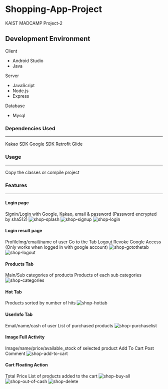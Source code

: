# Shopping-App-Project
KAIST MADCAMP Project-2

Development Environment
-------------
Client
- Android Studio
- Java

Server
- JavaScript
- Node.js
- Express

Database
- Mysql


### Dependencies Used
-------------
Kakao SDK
Google SDK
Retrofit
Glide

### Usage
-------------
Copy the classes or compile project

### Features
-------------

#### Login page
Signin/Login with Google, Kakao, email & password (Password encrypted by sha512)
![shop-splash](https://user-images.githubusercontent.com/65812107/135447060-5b43e838-9b33-420c-8275-938ca38e7f43.gif)
![shop-signup](https://user-images.githubusercontent.com/65812107/135448438-3082a2eb-1baf-45d0-a508-78e8060003b5.gif)
![shop-login](https://user-images.githubusercontent.com/65812107/135448427-f6e0dd89-a5c9-4d65-9479-b0abcfdf2b46.gif)

#### Login result page
ProfileImg/email/name of user
Go to the Tab
Logout
Revoke Google Access (Only works when logged in with google account)
![shop-gotothetab](https://user-images.githubusercontent.com/65812107/135448419-5ca19fe8-e024-4d66-bf8c-e43f40602e6c.gif)
![shop-logout](https://user-images.githubusercontent.com/65812107/135448430-555e8b1f-b4ad-4fbb-a571-9428ff6c7e84.gif)

#### Products Tab
Main/Sub categories of products
Products of each sub categories
![shop-categories](https://user-images.githubusercontent.com/65812107/135448449-2568aa84-47c5-42db-b099-f4cf74d06595.gif)


#### Hot Tab
Products sorted by number of hits
![shop-hottab](https://user-images.githubusercontent.com/65812107/135448423-5962732b-7636-4e29-a685-0537594e0ffc.gif)

#### UserInfo Tab
Email/name/cash of user
List of purchased products
![shop-purchaselist](https://user-images.githubusercontent.com/65812107/135448434-885be64b-796e-40a0-b05b-7dd4c2333b61.gif)
#### Image Full Activity
Image/name/price/available_stock of selected product
Add To Cart
Post Comment
![shop-add-to-cart](https://user-images.githubusercontent.com/65812107/135448444-1c07b4d1-dd38-44e4-ae68-9dd262db1a4f.gif)

#### Cart Floating Action
Total Price
List of products added to the cart
![shop-buy-all](https://user-images.githubusercontent.com/65812107/135448447-f565248f-b0d0-43a5-be92-c2361e8315a8.gif)
![shop-out-of-cash](https://user-images.githubusercontent.com/65812107/135448433-5e6f8c4c-2af6-4c81-9d62-5250cb54336c.gif)
![shop-delete](https://user-images.githubusercontent.com/65812107/135448453-b5a929f6-6f37-4c10-b455-0e3cc6dd644c.gif)
